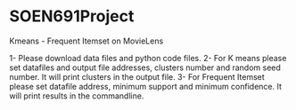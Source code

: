 # SOEN691Project
Kmeans - Frequent Itemset on MovieLens

1- Please download data files and python code files.
2- For K means please set datafiles and output file addresses, clusters number and random seed number. It will print clusters in the output file.
3- For Frequent Itemset please set datafile address, minimum support and minimum confidence. It will print results in the commandline.
